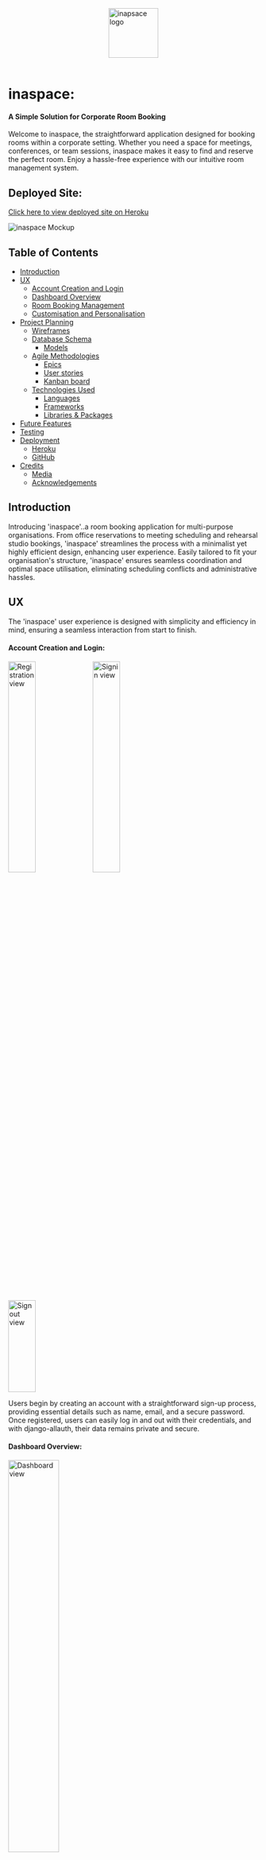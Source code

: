 <img style="display: block; margin: auto; height: 100px;" src="docs/readme_images/inaspace_logo.webp" alt="inapsace logo"/>
</br>


# inaspace:<br>
#### A Simple Solution for Corporate Room Booking
Welcome to inaspace, the straightforward application designed for booking rooms within a corporate setting. Whether you need a space for meetings, conferences, or team sessions, inaspace makes it easy to find and reserve the perfect room. Enjoy a hassle-free experience with our intuitive room management system.


## Deployed Site:
[Click here to view deployed site on Heroku](https://inaspace-4c7fc427a59a.herokuapp.com/)


![inaspace Mockup](docs/readme_images/inaspace_mockup.webp)


## Table of Contents
- [Introduction](#introduction)
- [UX](#ux)
   * [Account Creation and Login](#account-creation-and-login)
   * [Dashboard Overview](#dashboard-overview)
   * [Room Booking Management](#room-booking-management)
   * [Customisation and Personalisation](#customization-and-personalization)
- [Project Planning](#project-planning)
   * [Wireframes](#wireframes)
   *  [Database Schema](#database-schema)
       - [Models](#models)
   - [Agile Methodologies ](#agile-methodologies)
       * [Epics](#epics)
       * [User stories](#user-stories)
       * [Kanban board](#kanban-board)
   - [Technologies Used](#technologies-used)
       * [Languages](#languages)
       * [Frameworks](#frameworks)
       * [Libraries & Packages](#libraries--packages)
- [Future Features](#future-features)
- [Testing](#testing)
- [Deployment](#deployment)
   * [Heroku](#heroku)
   * [GitHub](#github)
- [Credits](#credits)
   * [Media](#media)
   * [Acknowledgements](#acknowledgements)


## Introduction
Introducing 'inaspace'..a room booking application for multi-purpose organisations. From office reservations to meeting scheduling and rehearsal studio bookings, 'inaspace' streamlines the process with a minimalist yet highly efficient design, enhancing user experience. Easily tailored to fit your organisation's structure, 'inaspace' ensures seamless coordination and optimal space utilisation, eliminating scheduling conflicts and administrative hassles.


## UX
The 'inaspace' user experience is designed with simplicity and efficiency in mind, ensuring a seamless interaction from start to finish.


#### Account Creation and Login:
<p>
   <img src="docs/readme_images/inaspace_registration_page.webp" width="33%" alt="Registration view"/>
   <img src="docs/readme_images/inaspace_signin_page.webp" width="33%" alt="Signin view"/>
   <img src="docs/readme_images/inaspace_logout_page.webp" width="33%" height="185px" alt="Signout view"/>
</p>
Users begin by creating an account with a straightforward sign-up process, providing essential details such as name, email, and a secure password. Once registered, users can easily log in and out with their credentials, and with django-allauth, their data remains private and secure.


#### Dashboard Overview:
<p>
   <img src="docs/readme_images/inaspace-dashboard.webp" width="45%" alt="Dashboard view"/>
</p>
Upon logging in, users are greeted with a clean and intuitive dashboard. This central hub provides a quick overview of current bookings, upcoming reservations, and available rooms. The minimalist design ensures that all necessary information is accessible at a glance.


#### Room Booking Management:
The core functionality of 'inaspace' revolves around its robust room booking system, featuring full CRUD (Create, Read, Update, Delete) capabilities. Messages are displayed to the user confirming their actions throughout the process:


- Create: Users can effortlessly create new bookings by selecting a room, date, and time slot. Additional details such as the purpose of the booking and any special requirements can be added to ensure everything is prepared in advance.
<p>
   <img src="docs/readme_images/inaspace_newbooking_form.webp" width="45%" alt="Booking form view"/>
</p>


- Read: All current and past bookings are easily accessible. Users can view detailed information about each reservation, including room specifications and booking history.
<p>
   <img src="docs/readme_images/inaspace-dashboard.webp" width="45%" alt="Dashboard view"/>
</p>


- Update: Should changes be necessary, users can quickly modify their bookings. Adjustments to time, date, or room selection are made with just a few clicks, ensuring flexibility and adaptability. Edit Form is rendered with data to be edited and option to cancel action is available.
<p>
   <img src="docs/readme_images/inaspace_edit_booking.webp" width="45%" alt="Edit booking form view"/>
</p>


- Delete: If a booking is no longer needed, users can simply delete it, freeing up the space for others and maintaining an organised schedule.
<p>
   <img src="docs/readme_images/inaspace_confirm_delete.webp" width="45%" alt="Delete booking view"/>
</p>


#### Customization and Personalization:
'inaspace' can be tailored to fit the unique structure of any organisation. Administrators can customise room details, booking rules, and user permissions, ensuring the application aligns perfectly with organisational needs. This adaptability ensures that 'inaspace' remains a valuable tool for any multi-purpose organisation, regardless of size or complexity.




## Project planning


### Wireframes
#### Home Page
<p>
 <img src="docs/readme_images/inaspace_mobile_view.webp" height="300px" alt="mobile wireframe"/>
 <img src="docs/readme_images/inaspace_tablet_view.webp" height="300px" alt="tablet wireframe"/>
</p>


#### Profile Page
<p>
 <img src="docs/readme_images/inaspace_home_mobile.webp" height="300px" alt="mobile wireframe"/>
 <img src="docs/readme_images/inaspace_home_tablet.webp" height="300px" alt="tablet wireframe"/>
</p>


### Database Schema
 <img src="docs/readme_images/inaspace_ER_diagram.webp" width="75%" alt="mobile wireframe"/>


### Models
#### User
The User model is based on Django's built-in authentication system, providing a robust and secure way to manage user accounts. It includes standard fields such as username, password, email, and has been extended by adding first_name and last_name, is_staff and joined_date.


#### Room
The Room model represents the various rooms available for booking within the inaspace application. Each room has the following attributes:


- name: A unique identifier for the room. In this case a fictional building was created featuring 4 floors of rooms numbered 101 - 115, 201 - 215 etc.
- description: Detailed information about the room, including features and amenities.
- capacity: The maximum number of occupants the room can accommodate.


#### Booking
The Booking model allows users to reserve rooms for specific dates and times. It includes the following fields:


- user: A reference to the User who made the booking.
- room: A reference to the Room being booked.
- start_time: The starting time of the booking.
- end_time: The ending time of the booking.
- booking_date: The date for which the booking is made.




### Agile Methodologies


#### Epics
The development process was structured into three main Epics: Setup, User Account Management, and CRUD Functionality. Each Epic was broken down into specific User Stories to ensure a systematic and organised development workflow. Githubs Kanban board feature was used to manage the process.
<br>


 <img src="docs/readme_images/inaspace-kanban.webp" alt="mobile wireframe"/>


#### User stories
1. As a developer I can setup the project so that it is ready for implementing core features.
2. As a developer I can create base.html so that other pages can reuse the layout.
3. As a developer I can create static resources so that so that assets, css and js work throughout the site.
4. As a user I can sign up/create an account so that I can access website features.
5. As a user I can see custom 403, 404 and 500 error pages so that I can understand what error has occurred
6. As a user I can see a home page when first arriving so that information about the app is easily accessible.
7. As a logged in user I can select a room and time so that I can create a room booking.
8. As a logged in user I can select edit or delete so that I can amend an existing booking associated with my account.
9. As a user I can receive feedback when performing CRUD operations so that I know it was complete successfully.
10. As a User I can use clearly presented forms so that perform actions within the site.
11. As a developer I can deploy app to heroku so that users can access the site.
12. As a developer I can create wireframes so that I can have a clear idea of how my site will look.
13. As a developer I can create a detailed README.md so that others can understand my methodologies for creating 'inaspace'.
14. As a developer I can use Django's automated testing features so that ensure functionality of all site elements.
15. As a developer I can create a database schema so that all relevant data are stored and accessible.
16. As a developer I can use UserPassesTestMixin so that database is protected from unauthorised access.
17. As a user I can see different navigation options so that I can log out when logged in and vice-versa.
18. As a User I can logout so that I can leave the app.
19. As a site admin I can see all bookings so that I can manage the booking system effectively.
20. As a User I can view a list of my open bookings.
21. As a Developer I can manually test all aspects of the app so that I can ensure the app functions as expected.


Details of the acceptance criteria for the USer Stories is found via the link to the Kanban Board in the following section.


Note: 3 other user stories have been added to Future Development Ideas below.


#### Kanban board
[Click here to view Kanban board on Github](https://github.com/users/bengilbertcodes/projects/6/views/1)


### Future Features
- Add Contact the Developer app
- Add Frequently Asked Questions app
- User to be able to select room type from drop down then see the room numbers corresponding to that room type. Require additional table in database (room_type with a primary key of room_type_id which will join to rooms table).
- Unavailable room times not visible to the user when selecting times. I have not been able to implement this important feature at this time.
- User can request equipment for a room - office equipment or instruments for a rehearsal for example.
- I didn't feel the need to add more clutter onto the pages so left out a how to use section. This could easily be added as a modal and would be particularly useful should the functionality of the site increase. Styling has deliberately been kept simple to allow the app to work as efficiently as possible. If a company wished to use this app it would be easy to adpat it for their own branding/colours/themse etc.
- Text input is currently allowed in the start and end time fields of the booking form. In a future version I'd like to disable text input.


### Technologies Used


#### Languages
- HTML
- CSS
- Javascript
- Python


#### Frameworks
- Django - Python framework used in development.
- Bootstrap 5 - CSS Framework used for styling the application


#### Libraries & Packages
- Django Allauth - Used for authentication and account registration
- Django Crispy Forms - used to simplify the rendering of Django forms.
- DataTable [link to datatables.net](https://datatables.net/). Allows ordering of bookings table.
- jQuery Timepicker - used to customise the booking form.
- Guicorn - Python HTTP server, used as web server to run Django on Heroku.


#### Tools & Programs
- VSCode
- Github Pages
- Github Kanban Board
- [Code Institute Postgres database](https://dbs.ci-dbs.net/) was the database used.
- Chrome and Firefox Dev tools
- Lucidchart - used to create the database schema plan
- Balsamiq - used to create wireframes during the design process
- Heroku - platform used for app deployment
- PEP8 - To ensure code meets PEP8 requirements
- HTML Validator
- W3 CSS Validator
- JShint


### Testing
For full testing results see [TESTING.md](/TESTING.md)


### Deployment


#### Heroku


Heroku was used to deploy the site. Here are the steps to deploy:


1. Log in to Heroku.
2. Click "Create a new app".
3. Choose the app name and region.
4. Click "Create app".
5. Navigate to the "settings" tab.
6. "Click "Reveal Config Vars".
7. Add DATABASE_URL, SECRET_KEY to Config Vars
8. Scroll down to "Buildpacks".
9. Click "Add Buildpack".
10. Add "heroku/python".
11. Return to "Deploy" tab.
12. Select Github as Deployment Method and connect to the repository.
13. In 'Manual Deploy' click 'Deploy Branch'
14. Click 'Open App' to view the deployed version.


#### GitHub
Github was used to store the repository.
Changes made within VSCode were pushed to Github using the follwing commands:
- git add .
- git commit -m 'message'
- git push


A fork can be created by navigating to the repository, clicking the fork button and selecting 'create fork. The name can be altered and a description can be added. Just the Main Branch or all Branches can be added to the new fork. Click Create a Fork and the repository will appear in your Github.


The repository can be cloned by selecting the Code button and copyong the link. This link can be used to create a local clone in your editor or IDE.


### Credits
- [startbootstrap.com - Bare template](https://startbootstrap.com/template/bare) - used to establish basic layout and navigation structure.
- [codemy.com - Intro to Django - Resume Website course](https://members.codemy.com/l/intro-to-django-resume-website/) - to help improve my understanding of Django applications.
- [codemy.com - User authentication with Python and Django course](https://members.codemy.com/l/user-authentication-with-python-and-django/) - to help improve my understanding of Django applications.
- [Dee Mc - Youtube - Recipe Sharing and Meal Planning app tutorial](https://www.youtube.com/watch?v=sBjbty691eI&list=PLXuTq6OsqZjbCSfiLNb2f1FOs8viArjWy&ab_channel=DeeMc) - Used to help with the implementation of Mixins.
- [Gareth McGirr - Sizzle and Steak repo](https://github.com/Gareth-McGirr/Portfolio-Project-4-SizzleAndSteak) - for assistance structuring the booking system.
- [Code Institute - I Think Therefore I Blog walkthrough](https://learn.codeinstitute.net/)
- [Stackoverflow](https://stackoverflow.com/questions/61817323/how-to-convert-my-simple-table-to-the-datatables) - for help setting up DataTables


#### Acknowledgements
Gareth McGirr - as my mentor through this project.
Natalie Beddow, Dan McKeown, Malin Christina, Terry Gilbert - for being great testers.

